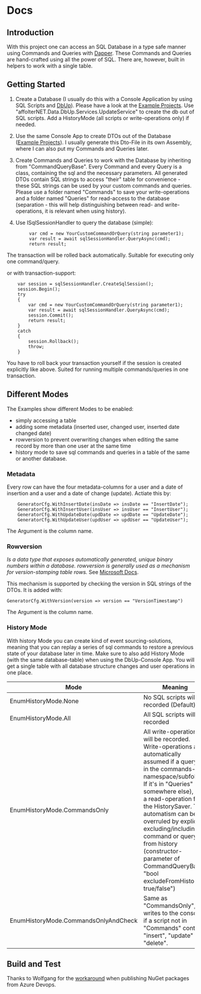 # Docs

## Introduction

With this project one can access an SQL Database in a type safe manner using Commands and Queries with [Dapper](https://github.com/DapperLib/Dapper). These Commands and Queries are hand-crafted using all the power of SQL. There are, however, built in helpers to work with a single table.

## Getting Started

1. Create a Database (I usually do this with a Console Application by using SQL Scripts and [DbUp](https://dbup.readthedocs.io/)). Please have a look at the [Example Projects](https://github.com/Mcafee123/affolterNET.Data/tree/main/src). Use "affolterNET.Data.DbUp.Services.UpdateService" to create the db out of SQL scripts. Add a HistoryMode (all scripts or write-operations only) if needed.
2. Use the same Console App to create DTOs out of the Database ([Example Projects](https://github.com/Mcafee123/affolterNET.Data/tree/main/src)). I usually generate this Dto-File in its own Assembly, where I can also put my Commands and Queries later.
3. Create Commands and Queries to work with the Database by inheriting from "CommandQueryBase". Every Command and every Query is a class, containing the sql and the necessary parameters. All generated DTOs contain SQL strings to access "their" table for convenience - these SQL strings can be used by your custom commands and queries. Please use a folder named "Commands" to save your write-operations and a folder named "Queries" for read-access to the database (separation - this will help distinguishing between read- and write-operations, it is relevant when using history).
4. Use ISqlSessionHandler to query the database (simple):

            var cmd = new YourCustomCommandOrQuery(string parameter1);
            var result = await sqlSessionHandler.QueryAsync(cmd);
            return result;

The transaction will be rolled back automatically. Suitable for executing only one command/query.

or with transaction-support:

        var session = sqlSessionHandler.CreateSqlSession();
        session.Begin();
        try
        {
            var cmd = new YourCustomCommandOrQuery(string parameter1);
            var result = await sqlSessionHandler.QueryAsync(cmd);
            session.Commit();
            return result;
        }
        catch
        {
            session.Rollback();
            throw;
        }

You have to roll back your transaction yourself if the session is created explicitly like above. Suited for running multiple commands/queries in one transaction.

## Different Modes

The Examples show different Modes to be enabled:

* simply accessing a table
* adding some metadata (inserted user, changed user, inserted date changed date)
* rowversion to prevent overwriting changes when editing the same record by more than one user at the same time
* history mode to save sql commands and queries in a table of the same or another database.

### Metadata

Every row can have the four metadata-columns for a user and a date of insertion and a user and a date of change (update). Actiate this by:

        GeneratorCfg.WithInsertDate(insDate => insDate == "InsertDate");
        GeneratorCfg.WithInsertUser(insUser => insUser == "InsertUser");
        GeneratorCfg.WithUpdateDate(updDate => updDate == "UpdateDate");
        GeneratorCfg.WithUpdateUser(updUser => updUser == "UpdateUser");

The Argument is the column name.

### Rowversion

_Is a data type that exposes automatically generated, unique binary numbers within a database. rowversion is generally used as a mechanism for version-stamping table rows._ See [Microsoft Docs](https://docs.microsoft.com/en-us/sql/t-sql/data-types/rowversion-transact-sql?view=sql-server-ver16).

This mechanism is supported by checking the version in SQL strings of the DTOs. It is added with:

    GeneratorCfg.WithVersion(version => version == "VersionTimestamp")
The Argument is the column name.

### History Mode

With history Mode you can create kind of event sourcing-solutions, meaning that you can replay a series of sql commands to restore a previous state of your database later in time. Make sure to also add History Mode (with the same database-table) when using the DbUp-Console App. You will get a single table with all database structure changes and user operations in one place.

|Mode|Meaning|
|-|-|
| EnumHistoryMode.None                  | No SQL scripts will be recorded (Default)|
| EnumHistoryMode.All                   | All SQL scripts will be recorded         |
| EnumHistoryMode.CommandsOnly          | All write-operations will be recorded. Write-operations are automatically assumed if a query is in the commands-namespace/subfolder. If it's in "Queries" (or somewhere else), it is a read-operation for the HistorySaver. This automatism can be overruled by explicitly excluding/including a command or query from history (constructor-parameter of CommandQueryBase "bool excludeFromHistory = true/false")  |
| EnumHistoryMode.CommandsOnlyAndCheck  | Same as "CommandsOnly", but writes to the console if a script not in "Commands" contains "insert", "update" or "delete".    |

## Build and Test



Thanks to Wolfgang for the [workaround](https://www.programmingwithwolfgang.com/azure-devops-publish-nuget/) when publishing NuGet packages from Azure Devops.
